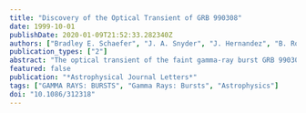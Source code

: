 ```yaml
---
title: "Discovery of the Optical Transient of GRB 990308"
date: 1999-10-01
publishDate: 2020-01-09T21:52:33.282340Z
authors: ["Bradley E. Schaefer", "J. A. Snyder", "J. Hernandez", "B. Roscherr", "M. Deng", "N. Ellman", "C. Bailyn", "A. Rengstorf", "D. Smith", "A. Levine", "S. Barthelmy", "P. Butterworth", "K. Hurley", "T. Cline", "C. Meegan", "C. Kouveliotou", "R. M. Kippen", "H. -S. Park", "G. G. Williams", "R. Porrata", "R. Bionta", "D. Hartmann", "D. Band", "D. Frail", "S. Kulkarni", "J. Bloom", "S. Djorgovski", "D. Sadava", "F. Chaffee", "F. Harris", "C. Abad", "B. Adams", "P. Andrews", "C. Baltay", "A. Bongiovanni", "C. Briceno", "G. Bruzual", "P. Coppi", "F. Della Prugna", "A. Dubuc", "W. Emmet", "I. Ferrin", "F. Fuenmayor", "M. Gebhard", "D. Herrera", "K. Honeycutt", "G. Magris", "J. Mateu", "S. Muffson", "J. Musser", "O. Naranjo", "A. Oemler", "R. Pacheco", "G. Paredes", "M. Rengel", "L. Romero", "P. Rosenzweig", "C. Sabbey", "Ge. Sánchez", "Gu. Sánchez", "H. Schenner", "J. Shin", "J. Sinnott", "S. Sofia", "J. Stock", "J. Suarez", "D. Telléria", "B. Vicente", "K. Vieira", "K. Vivas"]
publication_types: ["2"]
abstract: "The optical transient of the faint gamma-ray burst GRB 990308 was detected by the QUEST camera on the Venezuelan 1 m Schmidt telescope starting 3.28 hr after the burst. Our photometry gives V=18.32+/-0.07, R=18.14+/-0.06, B=18.65+/-0.23, and R=18.22+/-0.05 for times ranging from 3.28 to 3.47 hr after the burst. The colors correspond to a spectral slope of close to f$_ ν$åisebox-0.5ex ensuremat hν$^1/3$. Within the standard synchrotron fireball model, this requires that the external medium be less dense than 10$^4$ cm$^-3$, the electrons contain more than 20% of the shock energy, and the magnetic field energy be less than 24% of the energy in the electrons for normal interstellar or circumstellar densities. We also report upper limits of V&gt;12.0 at 132 s (with LOTIS), V&gt;13.4 from 132 to 1029 s (with LOTIS), V&gt;15.3 at 28.2 minutes (with Super-LOTIS), and a 8.5 GHz flux of less than 114 μJy at 110 days (with the Very Large Array). Wisconsin-Indiana-Yale-NOAO 3.5 m and Keck 10 m telescopes reveal this location to be empty of any host galaxy to R&gt;25.7 and K&gt;23.3. The lack of a host galaxy likely implies that it is either substantially subluminous or more distant than a redshift of i̊sebox-0.5ex 1.2."
featured: false
publication: "*Astrophysical Journal Letters*"
tags: ["GAMMA RAYS: BURSTS", "Gamma Rays: Bursts", "Astrophysics"]
doi: "10.1086/312318"
---
```


